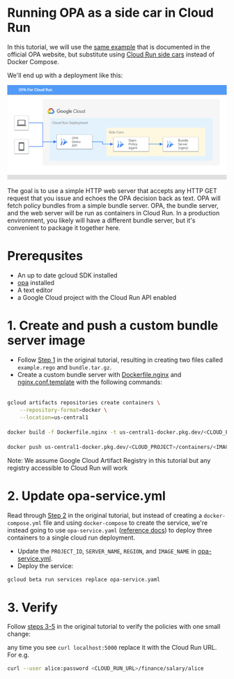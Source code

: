 # Running OPA as a side car in Cloud Run

In this tutorial, we will use the [same example](http://openpolicyagent.org/docs/latest/http-api-authorization/) that is documented in the official OPA website, but substitute using [Cloud Run side cars](https://cloud.google.com/run/docs/deploying#sidecars) instead of Docker Compose.

We'll end up with a deployment like this:

![deployment diagram](cloud-run-opa-deployment-diagram.png)

The goal is to use a simple HTTP web server that accepts any HTTP GET request that you issue and echoes the OPA decision back as text. OPA will fetch policy bundles from a simple bundle server. OPA, the bundle server, and the web server will be run as containers in Cloud Run. In a production environment, you likely will have a different bundle server, but it's convenient to package it together here.

# Prerequsites

* An up to date gcloud SDK installed
* [opa](https://www.openpolicyagent.org/docs/latest/) installed
* A text editor
* a Google Cloud project with the Cloud Run API enabled

# 1. Create and push a custom bundle server image

* Follow [Step 1](https://www.openpolicyagent.org/docs/latest/http-api-authorization/#1-create-a-policy-bundle) in the original tutorial, resulting in creating two files called `example.rego` and `bundle.tar.gz`.
* Create a custom bundle server with [Dockerfile.nginx](./Dockerfile.nginx) and [nginx.conf.template](./nginx.conf.template) with the following commands:

```bash

gcloud artifacts repositories create containers \
    --repository-format=docker \
    --location=us-central1

docker build -f Dockerfile.nginx -t us-central1-docker.pkg.dev/<CLOUD_PROJECT>/containers/<IMAGE_NAME> .  

docker push us-central1-docker.pkg.dev/<CLOUD_PROJECT>/containers/<IMAGE_NAME>
```

Note: We assume Google Cloud Artifact Registry in this tutorial but any registry accessible to Cloud Run will work

# 2. Update opa-service.yml

Read through [Step 2](https://www.openpolicyagent.org/docs/latest/http-api-authorization/#2-bootstrap-the-tutorial-environment-using-docker-compose) in the original tutorial, but instead of creating a `docker-compose.yml` file and using `docker-compose` to create the service, we're instead going to use `opa-service.yaml` ([reference docs](https://cloud.google.com/run/docs/reference/yaml/v1)) to deploy three containers to a single cloud run deployment.

* Update the `PROJECT_ID`, `SERVER_NAME`, `REGION`, and `IMAGE_NAME` in [opa-service.yml](./opa-service.yml). 
* Deploy the service:

```bash
gcloud beta run services replace opa-service.yaml
```

# 3. Verify

Follow [steps 3-5](https://www.openpolicyagent.org/docs/latest/http-api-authorization/#3-check-that-alice-can-see-her-own-salary) in the original tutorial to verify the policies with one small change:
  
  any time you see `curl localhost:5000` replace it with the Cloud Run URL. For e.g.

```bash
curl --user alice:password <CLOUD_RUN_URL>/finance/salary/alice
```
